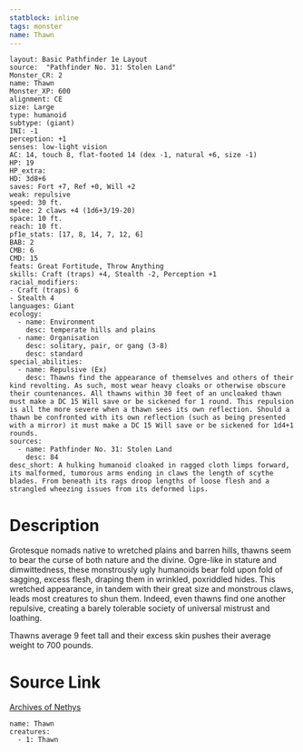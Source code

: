 ```yaml
---
statblock: inline
tags: monster
name: Thawn
---
```

```statblock
layout: Basic Pathfinder 1e Layout
source:  "Pathfinder No. 31: Stolen Land"
Monster_CR: 2
name: Thawn
Monster_XP: 600
alignment: CE
size: Large
type: humanoid
subtype: (giant)
INI: -1
perception: +1
senses: low-light vision
AC: 14, touch 8, flat-footed 14 (dex -1, natural +6, size -1)
HP: 19
HP_extra: 
HD: 3d8+6
saves: Fort +7, Ref +0, Will +2
weak: repulsive
speed: 30 ft.
melee: 2 claws +4 (1d6+3/19-20)
space: 10 ft.
reach: 10 ft.
pf1e_stats: [17, 8, 14, 7, 12, 6]
BAB: 2
CMB: 6
CMD: 15
feats: Great Fortitude, Throw Anything
skills: Craft (traps) +4, Stealth -2, Perception +1
racial_modifiers:
- Craft (traps) 6
- Stealth 4
languages: Giant
ecology:
  - name: Environment
    desc: temperate hills and plains
  - name: Organisation
    desc: solitary, pair, or gang (3-8)
    desc: standard
special_abilities:
  - name: Repulsive (Ex)
    desc: Thawns find the appearance of themselves and others of their kind revolting. As such, most wear heavy cloaks or otherwise obscure their countenances. All thawns within 30 feet of an uncloaked thawn must make a DC 15 Will save or be sickened for 1 round. This repulsion is all the more severe when a thawn sees its own reflection. Should a thawn be confronted with its own reflection (such as being presented with a mirror) it must make a DC 15 Will save or be sickened for 1d4+1 rounds.
sources:
  - name: Pathfinder No. 31: Stolen Land
    desc: 84
desc_short: A hulking humanoid cloaked in ragged cloth limps forward, its malformed, tumorous arms ending in claws the length of scythe blades. From beneath its rags droop lengths of loose flesh and a strangled wheezing issues from its deformed lips.
```
# Description
Grotesque nomads native to wretched plains and barren hills, thawns seem to bear the curse of both nature and the divine. Ogre-like in stature and dimwittedness, these monstrously ugly humanoids bear fold upon fold of sagging, excess flesh, draping them in wrinkled, poxriddled hides. This wretched appearance, in tandem with their great size and monstrous claws, leads most creatures to shun them. Indeed, even thawns find one another repulsive, creating a barely tolerable society of universal mistrust and loathing.

Thawns average 9 feet tall and their excess skin pushes their average weight to 700 pounds.
# Source Link
[Archives of Nethys](https://aonprd.com/MonsterDisplay.aspx?ItemName=Thawn)
```encounter-table
name: Thawn
creatures:
  - 1: Thawn
```
